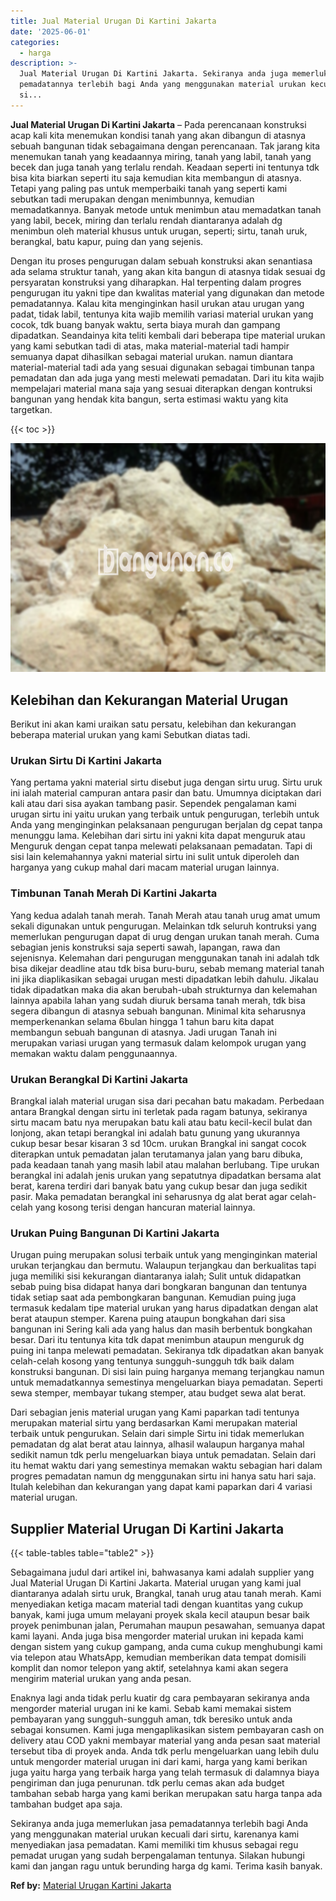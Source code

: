 ```yaml
---
title: Jual Material Urugan Di Kartini Jakarta
date: '2025-06-01'
categories:
  - harga
description: >-
  Jual Material Urugan Di Kartini Jakarta. Sekiranya anda juga memerlukan jasa
  pemadatannya terlebih bagi Anda yang menggunakan material urukan kecuali dari
  si...
---
```


**Jual Material Urugan Di Kartini Jakarta** – Pada perencanaan konstruksi acap kali kita menemukan kondisi tanah yang akan dibangun di atasnya sebuah bangunan tidak sebagaimana dengan perencanaan. Tak jarang kita menemukan tanah yang keadaannya miring, tanah yang labil, tanah yang becek dan juga tanah yang terlalu rendah. Keadaan seperti ini tentunya tdk bisa kita biarkan seperti itu saja kemudian kita membangun di atasnya. Tetapi yang paling pas untuk memperbaiki tanah yang seperti kami sebutkan tadi merupakan dengan menimbunnya, kemudian memadatkannya. Banyak metode untuk menimbun atau memadatkan tanah yang labil, becek, miring dan terlalu rendah diantaranya adalah dg menimbun oleh material khusus untuk urugan, seperti; sirtu, tanah uruk, berangkal, batu kapur, puing dan yang sejenis.

Dengan itu proses pengurugan dalam sebuah konstruksi akan senantiasa ada selama struktur tanah, yang akan kita bangun di atasnya tidak sesuai dg persyaratan konstruksi yang diharapkan. Hal terpenting dalam progres pengurugan itu yakni tipe dan kwalitas material yang digunakan dan metode pemadatannya. Kalau kita menginginkan hasil urukan atau urugan yang padat, tidak labil, tentunya kita wajib memilih variasi material urukan yang cocok, tdk buang banyak waktu, serta biaya murah dan gampang dipadatkan. Seandainya kita teliti kembali dari beberapa tipe material urukan yang kami sebutkan tadi di atas, maka material-material tadi hampir semuanya dapat dihasilkan sebagai material urukan. namun diantara material-material tadi ada yang sesuai digunakan sebagai timbunan tanpa pemadatan dan ada juga yang mesti melewati pemadatan. Dari itu kita wajib mempelajari material mana saja yang sesuai diterapkan dengan kontruksi bangunan yang hendak kita bangun, serta estimasi waktu yang kita targetkan.

{{< toc >}}

![Jual Material Urugan Di Kartini Jakarta](/images/jual-urugan-28.png)

## Kelebihan dan Kekurangan Material Urugan

Berikut ini akan kami uraikan satu persatu, kelebihan dan kekurangan beberapa material urukan yang kami Sebutkan diatas tadi.

### Urukan Sirtu Di Kartini Jakarta

Yang pertama yakni material sirtu disebut juga dengan sirtu urug. Sirtu uruk ini ialah material campuran antara pasir dan batu. Umumnya diciptakan dari kali atau dari sisa ayakan tambang pasir. Sependek pengalaman kami urugan sirtu ini yaitu urukan yang terbaik untuk pengurugan, terlebih untuk Anda yang menginginkan pelaksanaan pengurugan berjalan dg cepat tanpa menunggu lama. Kelebihan dari sirtu ini yakni kita dapat menguruk atau Menguruk dengan cepat tanpa melewati pelaksanaan pemadatan. Tapi di sisi lain kelemahannya yakni material sirtu ini sulit untuk diperoleh dan harganya yang cukup mahal dari macam material urugan lainnya.

### Timbunan Tanah Merah Di Kartini Jakarta

Yang kedua adalah tanah merah. Tanah Merah atau tanah urug amat umum sekali digunakan untuk pengurugan. Melainkan tdk seluruh kontruksi yang memerlukan pengurugan dapat di urug dengan urukan tanah merah. Cuma sebagian jenis konstruksi saja seperti sawah, lapangan, rawa dan sejenisnya. Kelemahan dari pengurugan menggunakan tanah ini adalah tdk bisa dikejar deadline atau tdk bisa buru-buru, sebab memang material tanah ini jika diaplikasikan sebagai urugan mesti dipadatkan lebih dahulu. Jikalau tidak dipadatkan maka dia akan berubah-ubah strukturnya dan kelemahan lainnya apabila lahan yang sudah diuruk bersama tanah merah, tdk bisa segera dibangun di atasnya sebuah bangunan. Minimal kita seharusnya memperkenankan selama 6bulan hingga 1 tahun baru kita dapat membangun sebuah bangunan di atasnya. Jadi urugan Tanah ini merupakan variasi urugan yang termasuk dalam kelompok urugan yang memakan waktu dalam penggunaannya.

### Urukan Berangkal Di Kartini Jakarta

Brangkal ialah material urugan sisa dari pecahan batu makadam. Perbedaan antara Brangkal dengan sirtu ini terletak pada ragam batunya, sekiranya sirtu macam batu nya merupakan batu kali atau batu kecil-kecil bulat dan lonjong, akan tetapi berangkal ini adalah batu gunung yang ukurannya cukup besar besar kisaran 3 sd 10cm. urukan Brangkal ini sangat cocok diterapkan untuk pemadatan jalan terutamanya jalan yang baru dibuka, pada keadaan tanah yang masih labil atau malahan berlubang. Tipe urukan berangkal ini adalah jenis urukan yang sepatutnya dipadatkan bersama alat berat, karena terdiri dari banyak batu yang cukup besar dan juga sedikit pasir. Maka pemadatan berangkal ini seharusnya dg alat berat agar celah-celah yang kosong terisi dengan hancuran material lainnya.

### Urukan Puing Bangunan Di Kartini Jakarta

Urugan puing merupakan solusi terbaik untuk yang menginginkan material urukan terjangkau dan bermutu. Walaupun terjangkau dan berkualitas tapi juga memiliki sisi kekurangan diantaranya ialah; Sulit untuk didapatkan sebab puing bisa didapat hanya dari bongkaran bangunan dan tentunya tidak setiap saat ada pembongkaran bangunan. Kemudian puing juga termasuk kedalam tipe material urukan yang harus dipadatkan dengan alat berat ataupun stemper. Karena puing ataupun bongkahan dari sisa bangunan ini Sering kali ada yang halus dan masih berbentuk bongkahan besar. Dari itu tentunya kita tdk dapat menimbun ataupun menguruk dg puing ini tanpa melewati pemadatan. Sekiranya tdk dipadatkan akan banyak celah-celah kosong yang tentunya sungguh-sungguh tdk baik dalam konstruksi bangunan. Di sisi lain puing harganya memang terjangkau namun untuk memadatkannya semestinya mengeluarkan biaya pemadatan. Seperti sewa stemper, membayar tukang stemper, atau budget sewa alat berat.

Dari sebagian jenis material urugan yang Kami paparkan tadi tentunya merupakan material sirtu yang berdasarkan Kami merupakan material terbaik untuk pengurukan. Selain dari simple Sirtu ini tidak memerlukan pemadatan dg alat berat atau lainnya, alhasil walaupun harganya mahal sedikit namun tdk perlu mengeluarkan biaya untuk pemadatan. Selain dari itu hemat waktu dari yang semestinya memakan waktu sebagian hari dalam progres pemadatan namun dg menggunakan sirtu ini hanya satu hari saja. Itulah kelebihan dan kekurangan yang dapat kami paparkan dari 4 variasi material urugan.

## Supplier Material Urugan Di Kartini Jakarta

{{< table-tables table="table2" >}}

Sebagaimana judul dari artikel ini, bahwasanya kami adalah supplier yang Jual Material Urugan Di Kartini Jakarta. Material urugan yang kami jual diantaranya adalah sirtu uruk, Brangkal, tanah urug atau tanah merah. Kami menyediakan ketiga macam material tadi dengan kuantitas yang cukup banyak, kami juga umum melayani proyek skala kecil ataupun besar baik proyek penimbunan jalan, Perumahan maupun pesawahan, semuanya dapat kami layani. Anda juga bisa mengorder material urukan ini kepada kami dengan sistem yang cukup gampang, anda cuma cukup menghubungi kami via telepon atau WhatsApp, kemudian memberikan data tempat domisili komplit dan nomor telepon yang aktif, setelahnya kami akan segera mengirim material urukan yang anda pesan.

Enaknya lagi anda tidak perlu kuatir dg cara pembayaran sekiranya anda mengorder material urugan ini ke kami. Sebab kami memakai sistem pembayaran yang sungguh-sungguh aman, tdk beresiko untuk anda sebagai konsumen. Kami juga mengaplikasikan sistem pembayaran cash on delivery atau COD yakni membayar material yang anda pesan saat material tersebut tiba di proyek anda. Anda tdk perlu mengeluarkan uang lebih dulu untuk mengorder material urugan ini dari kami, harga yang kami berikan juga yaitu harga yang terbaik harga yang telah termasuk di dalamnya biaya pengiriman dan juga penurunan. tdk perlu cemas akan ada budget tambahan sebab harga yang kami berikan merupakan satu harga tanpa ada tambahan budget apa saja.

Sekiranya anda juga memerlukan jasa pemadatannya terlebih bagi Anda yang menggunakan material urukan kecuali dari sirtu, karenanya kami menyediakan jasa pemadatan. Kami memiliki tim khusus sebagai regu pemadat urugan yang sudah berpengalaman tentunya. Silakan hubungi kami dan jangan ragu untuk berunding harga dg kami. Terima kasih banyak.

**Ref by:** [Material Urugan Kartini Jakarta](https://id.wikipedia.org/wiki/Material)
